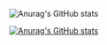 ![Anurag's GitHub stats](https://github-readme-stats.vercel.app/api?username=liyihang&show_icons=true&theme=radical)

[![Anurag's GitHub stats](https://github-readme-stats.vercel.app/api?username=liyihang)](https://github.com/anuraghazra/github-readme-stats)
